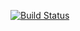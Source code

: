 [![Build Status](https://travis-ci.org/thomd/vim-play-framework.png)](https://travis-ci.org/thomd/vim-play-framework)
